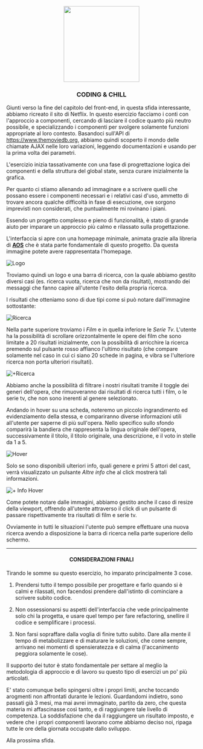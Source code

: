 <p></p>
<p align="center"> 
<img src="https://imgur.com/64Pcke8.jpg" width="200" />
<p>

### <p style="text-align: center;">CODING & CHILL</p>

Giunti verso la fine del capitolo del front-end, in questa sfida interessante, abbiamo ricreato il sito di Netflix. In questo esercizio facciamo i conti con l'approccio a componenti, cercando di lasciare il codice
quanto più neutro possibile, e specializzando i componenti per svolgere solamente funzioni appropriate al loro contesto. Basandoci sull'API di https://www.themoviedb.org, abbiamo quindi scoperto il mondo delle chiamate AJAX nelle loro variazioni, leggendo documentazioni e usando per la prima volta dei parametri.

L'esercizio inizia tassativamente con una fase di progrettazione logica dei componenti e della struttura del global state, senza curare inizialmente la grafica.

Per quanto ci stiamo allenando ad immaginare e a scrivere quelli che possano essere i componenti necessari e i relativi casi d'uso, ammetto di trovare ancora qualche difficoltà in fase di esecuzione, ove sorgono imprevisti non considerati, che puntualmente mi rovinano i piani.

Essendo un progetto complesso e pieno di funzionalità, è stato di grande aiuto per imparare un approccio più calmo e rilassato sulla progettazione.

L'interfaccia si apre con una homepage minimale, animata grazie alla libreria di [**AOS**](https://michalsnik.github.io/aos/) che è stata parte fondamentale di questo progetto. Da questa immagine potete avere rappresentata l'homepage.

![Logo](https://imgur.com/5P7BHRW.gif)

Troviamo quindi un logo e una barra di ricerca, con la quale abbiamo gestito diversi casi (es. ricerca vuota, ricerca che non da risultati), mostrando dei messaggi che fanno capire all'utente l'esito della propria ricerca.

I risultati che otteniamo sono di due tipi come si può notare dall'immagine sottostante:

![Ricerca](https://imgur.com/FAFuys6.jpg)

Nella parte superiore troviamo i _Film_ e in quella inferiore le _Serie Tv_. L'utente ha la possibilità di scrollare orizzontalmente le opere dei film che sono limitate a 20 risultati inizialmente, con la possibilità di arricchire la ricerca premendo sul pulsante rosso affianco l'ultimo risultato (che compare solamente nel caso in cui ci siano 20 schede in pagina, e vibra se l'ulteriore ricerca non porta ulteriori risultati).

![+Ricerca](https://imgur.com/j6hLM8H.jpg)

Abbiamo anche la possibilità di filtrare i nostri risultati tramite il toggle dei generi dell'opera, che rimuoveranno dai risultati di ricerca tutti i film, o le serie tv, che non sono inerenti al genere selezionato.

Andando in hover su una scheda, noteremo un piccolo ingrandimento ed evidenziamento della stessa, e compariranno diverse informazioni utili all'utente per saperne di più sull'opera. Nello specifico sullo sfondo comparirà la bandiera che rappresenta la lingua originale dell'opera, successivamente il titolo, il titolo originale, una descrizione, e il voto in stelle da 1 a 5.

![Hover](https://imgur.com/Mn1uiFI.jpg)

Solo se sono disponibili ulteriori info, quali genere e primi 5 attori del cast, verrà visualizzato un pulsante _Altre info_ che al click mostrerà tali informazioni.

![+ Info Hover](https://imgur.com/s782nVo.jpg)

Come potete notare dalle immagini, abbiamo gestito anche il caso di resize della viewport, offrendo all'utente attraverso il click di un pulsante di passare rispettivamente tra risultati di film e serie tv.

Ovviamente in tutti le situazioni l'utente può sempre effettuare una nuova ricerca avendo a disposizione la barra di ricerca nella parte superiore dello schermo.

---

#### <p style="text-align: center;">CONSIDERAZIONI FINALI</p>

Tirando le somme su questo esercizio, ho imparato principalmente 3 cose.

1. Prendersi tutto il tempo possibile per progettare e farlo quando si è calmi e rilassati, non facendosi prendere dall'istinto di cominciare a scrivere subito codice.

2. Non ossessionarsi su aspetti dell'interfaccia che vede principalmente solo chi la progetta, e usare quel tempo per fare refactoring, snellire il codice e semplificare i processi.

3. Non farsi sopraffare dalla voglia di finire tutto subito. Dare alla mente il tempo di metabolizzare e di maturare le soluzioni, che come sempre, arrivano nei momenti di spensieratezza e di calma (l'accanimento peggiora solamente le cose).

Il supporto dei tutor è stato fondamentale per settare al meglio la metodologia di approccio e di lavoro su questo tipo di esercizi un po' più articolati.

E' stato comunque bello spingersi oltre i propri limiti, anche toccando arogmenti non affrontati durante le lezioni. Guardandomi indietro, sono passati già 3 mesi, ma mai avrei immaginato, partito da zero, che questa materia mi affascinasse così tanto, e di raggiungere tale livello di competenza. La soddisfazione che da il raggiungere un risultato imposto, e vedere che i propri componenti lavorano come abbiamo deciso noi, ripaga tutte le ore della giornata occupate dallo sviluppo.

Alla prossima sfida.